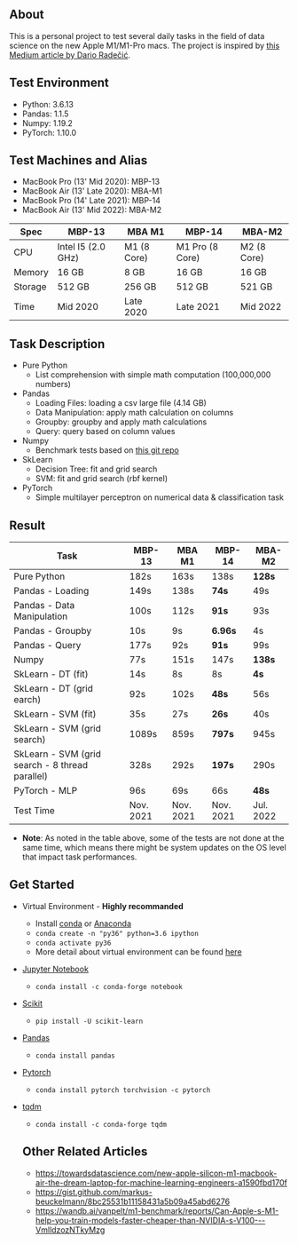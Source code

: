 ## About
This is a personal project to test several daily tasks in the field of data science on the new Apple M1/M1-Pro macs. The project is inspired by [
this Medium article by
Dario Radečić](https://towardsdatascience.com/are-the-new-m1-macbooks-any-good-for-data-science-lets-find-out-e61a01e8cad1).

## Test Environment
- Python: 3.6.13
- Pandas: 1.1.5
- Numpy: 1.19.2
- PyTorch: 1.10.0

## Test Machines and Alias
- MacBook Pro (13' Mid 2020): MBP-13
- MacBook Air (13' Late 2020): MBA-M1
- MacBook Pro (14' Late 2021): MBP-14
- MacBook Air (13' Mid 2022): MBA-M2

| Spec    | MBP-13 | MBA M1 | MBP-14 | MBA-M2| 
| ------- | -------------| ------------ | -------- | -------- |
| CPU 	  | Intel I5 (2.0 GHz) | M1 (8 Core) | M1 Pro (8 Core) | M2 (8 Core)
| Memory  | 16 GB	| 8 GB	| 16 GB | 16 GB |
| Storage | 512 GB	| 256 GB | 512 GB | 521 GB|
| Time    | Mid 2020 | Late 2020 | Late 2021 | Mid 2022 |


## Task Description
- Pure Python
	- List comprehension with simple math computation (100,000,000 numbers)
- Pandas
	- Loading Files: loading a csv large file (4.14 GB)
	- Data Manipulation: apply math calculation on columns
	- Groupby: groupby and apply math calculations
	- Query: query based on column values
- Numpy
	- Benchmark tests based on [this git repo](https://gist.github.com/markus-beuckelmann/8bc25531b11158431a5b09a45abd6276)
- SkLearn
	- Decision Tree: fit and grid search
	- SVM: fit and grid search (rbf kernel)
- PyTorch
	- Simple multilayer perceptron on numerical data & classification task

## Result

| Task       				| MBP-13 | MBA M1 | MBP-14 | MBA-M2| 
| ---------------------		| ------ 	| ------ | ------ | ------ |
| Pure Python 			 	| 182s		| 163s | 138s| **128s** |
| Pandas - Loading   		| 149s		| 138s | **74s**| 49s |
| Pandas - Data Manipulation | 100s 		| 112s | **91s**| 93s | 
| Pandas - Groupby 			| 10s   | 9s | **6.96s** | 4s| 
| Pandas - Query   			| 177s 		| 92s| **91s** | 99s |
| Numpy   					| 77s 	| 151s | 147s| **138s**|
| SkLearn - DT (fit)		| 14s		| 8s | 8s| **4s** |
| SkLearn - DT (grid earch)	| 92s		| 102s | **48s** | 56s |
| SkLearn - SVM (fit) 		| 35s	 	| 27s | **26s**| 40s |
| SkLearn - SVM (grid search) | 1089s    | 859s | **797s** | 945s |
| SkLearn - SVM (grid search - 8 thread parallel) 		| 328s    | 292s | **197s**| 290s |
| PyTorch - MLP 			| 96s 		| 69s| 66s| **48s**|
| Test Time	| Nov. 2021| Nov. 2021 | Nov. 2021 | Jul. 2022 |





- **Note**: As noted in the table above, some of the tests are not done at the same time, which means there might be system updates on the OS level that impact task performances.

## Get Started
- Virtual Environment - **Highly recommanded**
	- Install [conda](https://docs.conda.io/projects/conda/en/latest/user-guide/install/macos.html) or [Anaconda](https://docs.anaconda.com/anaconda/install/index.html)
	- `conda create -n "py36" python=3.6 ipython`
	- `conda activate py36`
	- More detail about virtual environment can be found [here](https://stackoverflow.com/questions/56713744/how-to-create-conda-environment-with-specific-python-version)
- [Jupyter Notebook](https://jupyter.org/install)
	- `conda install -c conda-forge notebook`
- [Scikit](https://scikit-learn.org/stable/install.html)
	- `pip install -U scikit-learn`
- [Pandas](https://pandas.pydata.org/docs/getting_started/install.html)
	- `conda install pandas`
- [Pytorch](https://pytorch.org/get-started/locally)
	- `conda install pytorch torchvision -c pytorch`
- [tqdm](https://github.com/tqdm/tqdm)
	- `conda install -c conda-forge tqdm`


	## Other Related Articles
	- https://towardsdatascience.com/new-apple-silicon-m1-macbook-air-the-dream-laptop-for-machine-learning-engineers-a1590fbd170f
	- https://gist.github.com/markus-beuckelmann/8bc25531b11158431a5b09a45abd6276
	- https://wandb.ai/vanpelt/m1-benchmark/reports/Can-Apple-s-M1-help-you-train-models-faster-cheaper-than-NVIDIA-s-V100---VmlldzozNTkyMzg
